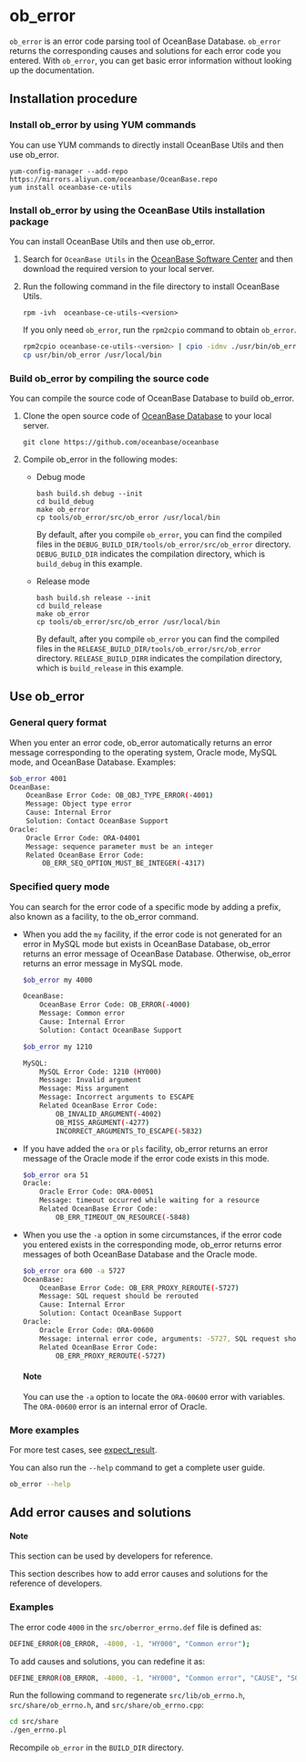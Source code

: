 # ob_error

`ob_error` is an error code parsing tool of OceanBase Database. `ob_error` returns the corresponding causes and solutions for each error code you entered. With `ob_error`, you can get basic error information without looking up the documentation. 

## Installation procedure

### Install ob_error by using YUM commands

You can use YUM commands to directly install OceanBase Utils and then use ob_error. 

```shell
yum-config-manager --add-repo https://mirrors.aliyun.com/oceanbase/OceanBase.repo
yum install oceanbase-ce-utils
```

### Install ob_error by using the OceanBase Utils installation package

You can install OceanBase Utils and then use ob_error. 

1. Search for `OceanBase Utils` in the [OceanBase Software Center](https://www.oceanbase.com/softwarecenter) and then download the required version to your local server. 

2. Run the following command in the file directory to install OceanBase Utils. 

   ```shell
   rpm -ivh  oceanbase-ce-utils-<version>
   ```

   If you only need `ob_error`, run the `rpm2cpio` command to obtain `ob_error`. 

   ```bash
   rpm2cpio oceanbase-ce-utils-<version> | cpio -idmv ./usr/bin/ob_error
   cp usr/bin/ob_error /usr/local/bin
   ```

### Build ob_error by compiling the source code

You can compile the source code of OceanBase Database to build ob_error. 

1. Clone the open source code of [OceanBase Database](https://github.com/oceanbase/oceanbase) to your local server. 

   ```shell
   git clone https://github.com/oceanbase/oceanbase
   ```

2. Compile ob_error in the following modes: 

   * Debug mode

      ```shell
      bash build.sh debug --init
      cd build_debug
      make ob_error
      cp tools/ob_error/src/ob_error /usr/local/bin
      ```

      By default, after you compile `ob_error`, you can find the compiled files in the `DEBUG_BUILD_DIR/tools/ob_error/src/ob_error` directory. `DEBUG_BUILD_DIR` indicates the compilation directory, which is `build_debug` in this example. 

   * Release mode

      ```shell
      bash build.sh release --init
      cd build_release
      make ob_error
      cp tools/ob_error/src/ob_error /usr/local/bin
      ```

      By default, after you compile `ob_error` you can find the compiled files in the `RELEASE_BUILD_DIR/tools/ob_error/src/ob_error` directory. `RELEASE_BUILD_DIRR` indicates the compilation directory, which is `build_release` in this example. 


## Use ob_error

### General query format

When you enter an error code, ob_error automatically returns an error message corresponding to the operating system, Oracle mode, MySQL mode, and OceanBase Database. Examples:

```bash
$ob_error 4001
OceanBase:
    OceanBase Error Code: OB_OBJ_TYPE_ERROR(-4001)
    Message: Object type error
    Cause: Internal Error
    Solution: Contact OceanBase Support
Oracle:
    Oracle Error Code: ORA-04001
    Message: sequence parameter must be an integer
    Related OceanBase Error Code:
        OB_ERR_SEQ_OPTION_MUST_BE_INTEGER(-4317)
```

### Specified query mode

You can search for the error code of a specific mode by adding a prefix, also known as a facility, to the ob_error command. 

* When you add the `my` facility, if the error code is not generated for an error in MySQL mode but exists in OceanBase Database, ob_error returns an error message of OceanBase Database. Otherwise, ob_error returns an error message in MySQL mode. 

   ```bash
   $ob_error my 4000

   OceanBase:
       OceanBase Error Code: OB_ERROR(-4000)
       Message: Common error
       Cause: Internal Error
       Solution: Contact OceanBase Support

   $ob_error my 1210

   MySQL:
       MySQL Error Code: 1210 (HY000)
       Message: Invalid argument
       Message: Miss argument
       Message: Incorrect arguments to ESCAPE
       Related OceanBase Error Code:
           OB_INVALID_ARGUMENT(-4002)
           OB_MISS_ARGUMENT(-4277)
           INCORRECT_ARGUMENTS_TO_ESCAPE(-5832)
   ```

* If you have added the `ora` or `pls` facility, ob_error returns an error message of the Oracle mode if the error code exists in this mode. 

   ```bash
   $ob_error ora 51
   Oracle:
       Oracle Error Code: ORA-00051
       Message: timeout occurred while waiting for a resource
       Related OceanBase Error Code:
           OB_ERR_TIMEOUT_ON_RESOURCE(-5848)
   ```

* When you use the `-a` option in some circumstances, if the error code you entered exists in the corresponding mode, ob_error returns error messages of both OceanBase Database and the Oracle mode. 

   ```bash
   $ob_error ora 600 -a 5727
   OceanBase:
       OceanBase Error Code: OB_ERR_PROXY_REROUTE(-5727)
       Message: SQL request should be rerouted
       Cause: Internal Error
       Solution: Contact OceanBase Support
   Oracle:
       Oracle Error Code: ORA-00600
       Message: internal error code, arguments: -5727, SQL request should be rerouted
       Related OceanBase Error Code:
           OB_ERR_PROXY_REROUTE(-5727)
   ```

  <main id="notice" type='explain'>
    <h4>Note</h4>
    <p>You can use the <code>-a</code> option to locate the <code>ORA-00600</code> error with variables. The <code>ORA-00600</code> error is an internal error of Oracle. </p>
  </main>

### More examples

For more test cases, see [expect_result](https://github.com/oceanbase/oceanbase/blob/master/tools/ob_error/test/expect_result.result). 

You can also run the `--help` command to get a complete user guide. 

```bash
ob_error --help
```

## Add error causes and solutions

  <main id="notice" type='explain'>
    <h4>Note</h4>
    <p>This section can be used by developers for reference. </p>
  </main>

This section describes how to add error causes and solutions for the reference of developers. 

### Examples

The error code `4000` in the `src/oberror_errno.def` file is defined as:

```bash
DEFINE_ERROR(OB_ERROR, -4000, -1, "HY000", "Common error");
```

To add causes and solutions, you can redefine it as:

```bash
DEFINE_ERROR(OB_ERROR, -4000, -1, "HY000", "Common error", "CAUSE", "SOLUTION");
```

Run the following command to regenerate `src/lib/ob_errno.h`, `src/share/ob_errno.h`, and `src/share/ob_errno.cpp`:

```bash
cd src/share
./gen_errno.pl
```

Recompile `ob_error` in the `BUILD_DIR` directory. 
